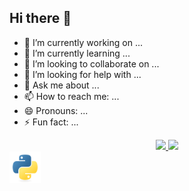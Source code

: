 ## Hi there 👋
- 🔭 I’m currently working on ...
- 🌱 I’m currently learning ...
- 👯 I’m looking to collaborate on ...
- 🤔 I’m looking for help with ...
- 💬 Ask me about ...
- 📫 How to reach me: ...
- 😄 Pronouns: ...
- ⚡ Fun fact: ...

<div align="center">
  <a href="https://github.com/LucasOliveira1301">
  <img height="150em" src="https://github-readme-stats.vercel.app/api?username=LucasOliveira1301&show_icons=true&theme=dracula&include_all_commits=true&count_private=true"/>
  <img height="150em" src="https://github-readme-stats.vercel.app/api/top-langs/?username=LucasOliveira1301&layout=compact&langs_count=7&theme=dracula"/>
</div>

 <img align="center" alt="Lucas-Python" height="50" width="50" src="https://raw.githubusercontent.com/devicons/devicon/master/icons/python/python-original.svg">
